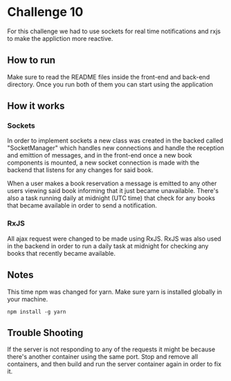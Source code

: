 # Challenge 10

For this challenge we had to use sockets for real time notifications and rxjs to make the appliction more reactive.

## How to run

Make sure to read the README files inside the front-end and back-end directory. Once you run both of them you can start using the application

## How it works

### Sockets

In order to implement sockets a new class was created in the backed called "SocketManager" which handles new connections and handle the reception and emittion of messages, and in the front-end once a new book components is mounted, a new socket connection is made with the backend that listens for any changes for said book.

When a user makes a book reservation a message is emitted to any other users viewing said book informing that it just became unavailable. There's also a task running daily at midnight (UTC time) that check for any books that became available in order to send a notification.

### RxJS

All ajax request were changed to be made using RxJS. RxJS was also used in the backend in order to run a daily task at midnight for checking any books that recently became available.

## Notes

This time npm was changed for yarn. Make sure yarn is installed globally in your machine.

```npm install -g yarn```

## Trouble Shooting

If the server is not responding to any of the requests it might be because there's another container using the same port. Stop and remove all containers, and then build and run the server container again in order to fix it.

